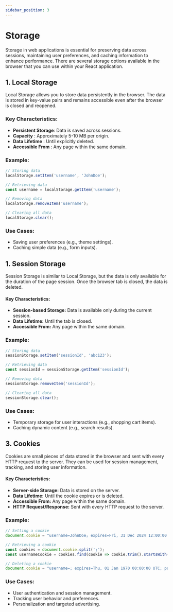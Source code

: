 ```yaml
---
sidebar_position: 3
---
```


# Storage
Storage in web applications is essential for preserving data across sessions, maintaining user preferences, and caching information to enhance performance. There are several storage options available in the browser that you can use within your React application.

## 1.  Local Storage
Local Storage allows you to store data persistently in the browser. The data is stored in key-value pairs and remains accessible even after the browser is closed and reopened.

### Key Characteristics:

- **Persistent Storage**: Data is saved across sessions.
- **Capacity** :  Approximately 5-10 MB per origin.
- **Data Lifetime** : Until explicitly deleted.
- **Accessible From** : Any page within the same domain.

### Example:

```jsx
// Storing data
localStorage.setItem('username', 'JohnDoe');

// Retrieving data
const username = localStorage.getItem('username');

// Removing data
localStorage.removeItem('username');

// Clearing all data
localStorage.clear();
```
### Use Cases:
- Saving user preferences (e.g., theme settings).
- Caching simple data (e.g., form inputs).

## 1. Session Storage
Session Storage is similar to Local Storage, but the data is only available for the duration of the page session. Once the browser tab is closed, the data is deleted.

 #### Key Characteristics:
- **Session-based Storage:** Data is available only during the current session.
- **Data Lifetime:**  Until the tab is closed.
- **Accessible From:** Any page within the same domain.

### Example:

```jsx
// Storing data
sessionStorage.setItem('sessionId', 'abc123');

// Retrieving data
const sessionId = sessionStorage.getItem('sessionId');

// Removing data
sessionStorage.removeItem('sessionId');

// Clearing all data
sessionStorage.clear();
```
### Use Cases:

- Temporary storage for user interactions (e.g., shopping cart items).
- Caching dynamic content (e.g., search results).

## 3. Cookies
Cookies are small pieces of data stored in the browser and sent with every HTTP request to the server. They can be used for session management, tracking, and storing user information.

#### Key Characteristics:
- **Server-side Storage:** Data is stored on the server.
- **Data Lifetime:** Until the cookie expires or is deleted.
- **Accessible From:** Any page within the same domain.
- **HTTP Request/Response:** Sent with every HTTP request to the server.

### Example:

```jsx
// Setting a cookie
document.cookie = "username=JohnDoe; expires=Fri, 31 Dec 2024 12:00:00 UTC; path=/";

// Retrieving a cookie
const cookies = document.cookie.split(';');
const usernameCookie = cookies.find(cookie => cookie.trim().startsWith('username='));

// Deleting a cookie
document.cookie = "username=; expires=Thu, 01 Jan 1970 00:00:00 UTC; path=/;";
```
### Use Cases:
- User authentication and session management.
- Tracking user behavior and preferences.
- Personalization and targeted advertising.


